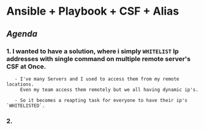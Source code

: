 # Ansible + Playbook + CSF + Alias 

## *Agenda*

### 1. I wanted to have a solution, where i simply `WHITELIST` Ip addresses with single command on multiple remote server's CSF at Once.  

	   - I've many Servers and I used to access them from my remote locations. 
	     Even my team access them remotely but we all having dynamic ip's.

	   - So it becomes a reapting task for everyone to have their ip's `WHITELISTED`. 
### 2. 
